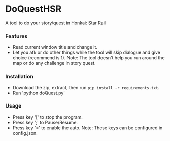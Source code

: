 # DoQuestHSR
A tool to do your story/quest in Honkai: Star Rail

### Features
- Read current window title and change it.
- Let you afk or do other things while the tool will skip dialogue and give choice (recommend is 1).
Note: The tool doesn't help you run around the map or do any challenge in story quest.

### Installation
- Download the zip, extract, then run `pip install -r requirements.txt`.
- Run 'python doQuest.py'

### Usage
- Press key '[' to stop the program.
- Press key ';' to Pause/Resume.
- Press key '=' to enable the auto.
Note: These keys can be configured in config.json.
